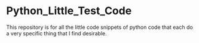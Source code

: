 # Python_Little_Test_Code
This repository is for all the little code snippets of python code that each do a very specific thing that I find desirable.
